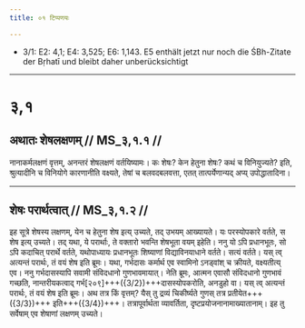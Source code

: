 ```yaml
---
title: ०१ टिप्पणयः

---
```

- 3/1: E2: 4,1; E4: 3,525; E6: 1,143. E5 enthält jetzt nur noch die ŚBh-Zitate der Bṛhatī und bleibt daher unberücksichtigt

____________________________________________


# ३,१

## अथातः शेषलक्षणम् // MS_३,१.१ //

नानाकर्मलक्षणं वृत्तम्, अनन्तरं शेषलक्षणं वर्तयिष्यामः। कः शेषः? केन हेतुना शेषः? कथं च विनियुज्यते? इति, श्रुत्यादीनि च विनियोगे कारणानीति वक्ष्यते, तेषां च बलवदबलवत्ता, एतत् तात्पर्येणान्यद् अप्य् उपोद्धातादिना।


____________________________________________


## शेषः परार्थत्वात् // MS_३,१.२ //

इह सूत्रे शेषस्य लक्षणम्, येन च हेतुना शेष इत्य् उच्यते, तद् उभयम् आख्यायते। यः परस्योपकारे वर्तते, स शेष इत्य् उच्यते। तद् यथा, ये परार्थाः, ते वक्तारो भवन्ति शेषभूता वयम् इहेति। ननु यो ऽपि प्रधानभूतः, सो ऽपि कदाचित् परार्थे वर्तते, यथोपाध्यायः प्रधानभूतः शिष्याणां विद्याविनयाधाने वर्तते। सत्यं वर्तते। यस् त्व् अत्यन्तं परार्थः, तं वयं शेष इति ब्रूमः। यथा, गर्भदासः कर्मार्थ एव स्वामिनो ऽनड्वांश् च क्रीयते, वक्ष्यतीत्य् एव। ननु गर्भदासस्यापि सवामी संविदधानो गुणभावमायात्। नेति ब्रूमः, आत्मन एवासौ संविदधानो गुणभावं गच्छति, नान्तरीयकत्वाद् गर्भ[२०९]+++({3/2})+++दासस्योपकरोति, अनडुहो वा। यस् त्व् अत्यन्तं परार्थः, तं वयं शेष इति ब्रूमः।
अथ तत्र किं वृत्तम्? यैस् तु द्रव्यं चिकीर्ष्यते गुणस् तत्र प्रतीयेत+++({3/3})+++ इति+++({3/4})+++। तत्रापूर्वार्थता व्यावर्तिता, दृष्टप्रयोजनानामाख्यातानाम्। इह तु सर्वेषाम् एव शेषाणां लक्षणम् उच्यते।